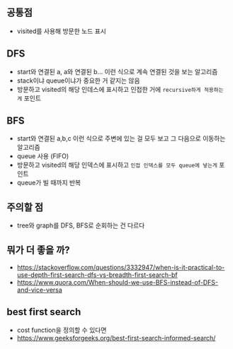 ## 공통점
- visited를 사용해 방문한 노드 표시

## DFS
- start와 연결된 a, a와 연결된 b... 이런 식으로 계속 연결된 것을 보는 알고리즘
- stack이냐 queue이냐가 중요한 거 같지는 않음
- 방문하고 visited의 해당 인데스에 표시하고 인접한 거에 `recursive하게 적용하는 게` 포인트

## BFS
- start와 연결된 a,b,c 이런 식으로 주변에 있는 걸 모두 보고 그 다음으로 이동하는 알고리즘
- queue 사용 (FIFO)
- 방문하고 visited의 해당 인덱스에 표시하고 `인접 인덱스를 모두 queue에 넣는게` 포인트
- queue가 빌 때까지 반복 

## 주의할 점
- tree와 graph를 DFS, BFS로 순회하는 건 다르다

## 뭐가 더 좋을 까?
- https://stackoverflow.com/questions/3332947/when-is-it-practical-to-use-depth-first-search-dfs-vs-breadth-first-search-bf
- https://www.quora.com/When-should-we-use-BFS-instead-of-DFS-and-vice-versa

## best first search
- cost function을 정의할 수 있다면
- https://www.geeksforgeeks.org/best-first-search-informed-search/